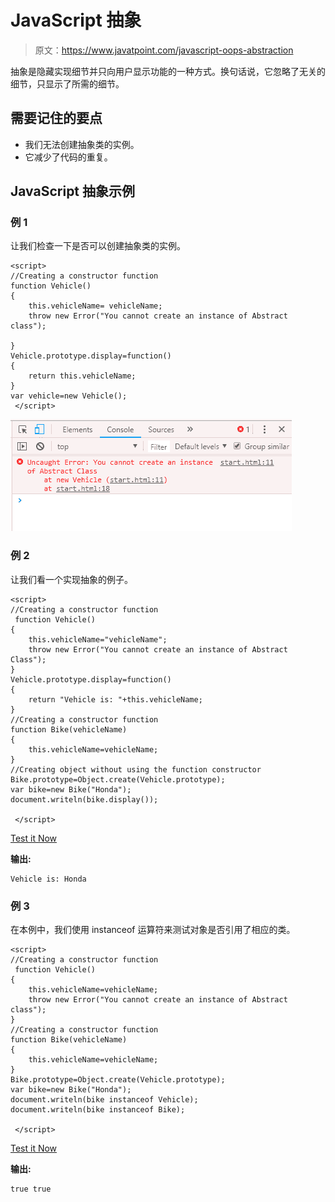 # JavaScript 抽象

> 原文：<https://www.javatpoint.com/javascript-oops-abstraction>

抽象是隐藏实现细节并只向用户显示功能的一种方式。换句话说，它忽略了无关的细节，只显示了所需的细节。

## 需要记住的要点

*   我们无法创建抽象类的实例。
*   它减少了代码的重复。

## JavaScript 抽象示例

### 例 1

让我们检查一下是否可以创建抽象类的实例。

```
<script>
//Creating a constructor function
function Vehicle()
{
    this.vehicleName= vehicleName;
    throw new Error("You cannot create an instance of Abstract class");

}
Vehicle.prototype.display=function()
{
    return this.vehicleName;
}
var vehicle=new Vehicle();
 </script>

```

![JavaScript OOPs Abstraction](img/41b69d1516e9fb906c837d87770d38e4.png)

### 例 2

让我们看一个实现抽象的例子。

```
<script>
//Creating a constructor function
 function Vehicle()
{
    this.vehicleName="vehicleName";
    throw new Error("You cannot create an instance of Abstract Class");
}
Vehicle.prototype.display=function()
{
    return "Vehicle is: "+this.vehicleName;
}
//Creating a constructor function
function Bike(vehicleName)
{
    this.vehicleName=vehicleName;
}
//Creating object without using the function constructor
Bike.prototype=Object.create(Vehicle.prototype);
var bike=new Bike("Honda");
document.writeln(bike.display());

 </script>

```

[Test it Now](https://www.javatpoint.com/oprweb/test.jsp?filename=JavaScriptAbstractionExample2)

**输出:**

```
Vehicle is: Honda

```

### 例 3

在本例中，我们使用 instanceof 运算符来测试对象是否引用了相应的类。

```
<script>
//Creating a constructor function
 function Vehicle()
{
    this.vehicleName=vehicleName;
    throw new Error("You cannot create an instance of Abstract class");
}
//Creating a constructor function
function Bike(vehicleName)
{
    this.vehicleName=vehicleName;
}
Bike.prototype=Object.create(Vehicle.prototype);
var bike=new Bike("Honda");
document.writeln(bike instanceof Vehicle);
document.writeln(bike instanceof Bike);

 </script>

```

[Test it Now](https://www.javatpoint.com/oprweb/test.jsp?filename=JavaScriptAbstractionExample3)

**输出:**

```
true true

```